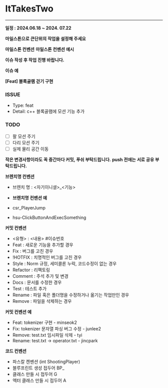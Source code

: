 # ItTakesTwo

---

**일정 : 2024.06.18 ~ 2024. 07.22**

**마일스톤으로 큰단위의 작업을 설정해 주세요**

**마일스톤 컨벤션**
**마일스톤 컨벤션 예시**

**이슈 작성 후 작업 진행 바랍니다.**

**이슈 예**

**[Feat] 블록골램 걷기 구현**

### ISSUE

- Type: feat
- Detail: c++ 블록골램에 모션 기능 추가

### TODO

- [ ]  팔 모션 주기
- [ ]  다리 모션 주기
- [ ]  실제 물리 공간 이동

**작은 변경사항이라도 꼭 중간마다 커밋, 푸쉬 부탁드립니다.**
**push 전에는 서로 공유 부탁드립니다.**

**브렌치명 컨벤션**
- 브렌치 명 : <자기이니셜>_<기능>

- **브렌치명 컨벤션 예**

- csr_PlayerJump
- hsu-ClickButtonAndExecSomething

**커밋 컨벤션**

- <유형> : <내용> #이슈번호
- Feat : 새로운 기능을 추가할 경우
- Fix : 버그를 고친 경우
- !HOTFIX : 치명적인 버그를 고친 경우
- Style : Norm 규정, 세미콜론 누락, 코드수정이 없는 경우
- Refactor : 리팩토링
- Comment : 주석 추가 및 변경
- Docs : 문서를 수정한 경우
- Test : 테스트 추가
- Rename : 파일 혹은 폴더명을 수정하거나 옮기는 작업만인 경우
- Remove : 파일을 삭제하는 경우

**커밋 컨벤션 예**

- Feat: tokenizer 구현 - minseok2
- Fix: tokenizer 문자열 파싱 버그 수정 - junlee2
- Remove: test.txt 임시파일 삭제 - tyi
- Rename: test.txt → operator.txt - jincpark

**코드 컨벤션**

- 파스칼 켄벤션 (int ShootingPlayer)
- 블루프린트 생성 접두어 BP_
- 클래스 만들 시 접두어 G
- 엑터 클래스 만들 시 접두어 A
